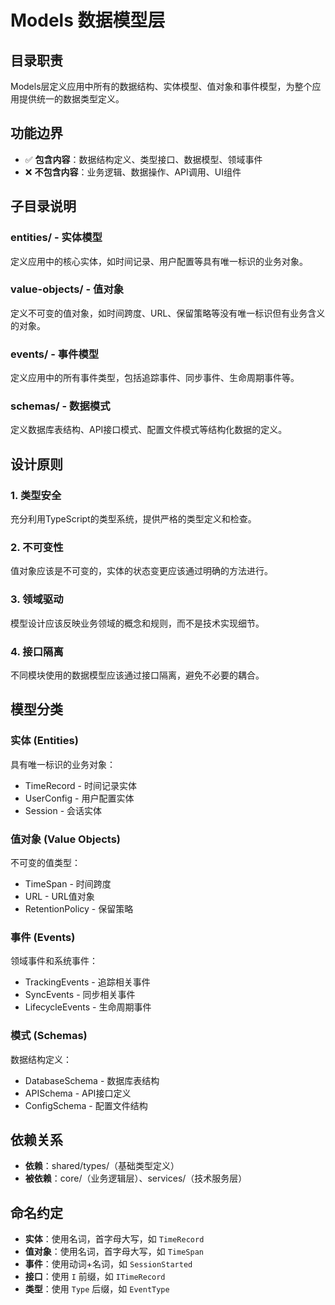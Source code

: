 # Models 数据模型层

## 目录职责
Models层定义应用中所有的数据结构、实体模型、值对象和事件模型，为整个应用提供统一的数据类型定义。

## 功能边界
- ✅ **包含内容**：数据结构定义、类型接口、数据模型、领域事件
- ❌ **不包含内容**：业务逻辑、数据操作、API调用、UI组件

## 子目录说明

### entities/ - 实体模型
定义应用中的核心实体，如时间记录、用户配置等具有唯一标识的业务对象。

### value-objects/ - 值对象
定义不可变的值对象，如时间跨度、URL、保留策略等没有唯一标识但有业务含义的对象。

### events/ - 事件模型
定义应用中的所有事件类型，包括追踪事件、同步事件、生命周期事件等。

### schemas/ - 数据模式
定义数据库表结构、API接口模式、配置文件模式等结构化数据的定义。

## 设计原则

### 1. 类型安全
充分利用TypeScript的类型系统，提供严格的类型定义和检查。

### 2. 不可变性
值对象应该是不可变的，实体的状态变更应该通过明确的方法进行。

### 3. 领域驱动
模型设计应该反映业务领域的概念和规则，而不是技术实现细节。

### 4. 接口隔离
不同模块使用的数据模型应该通过接口隔离，避免不必要的耦合。

## 模型分类

### 实体 (Entities)
具有唯一标识的业务对象：
- TimeRecord - 时间记录实体
- UserConfig - 用户配置实体
- Session - 会话实体

### 值对象 (Value Objects)
不可变的值类型：
- TimeSpan - 时间跨度
- URL - URL值对象
- RetentionPolicy - 保留策略

### 事件 (Events)
领域事件和系统事件：
- TrackingEvents - 追踪相关事件
- SyncEvents - 同步相关事件
- LifecycleEvents - 生命周期事件

### 模式 (Schemas)
数据结构定义：
- DatabaseSchema - 数据库表结构
- APISchema - API接口定义
- ConfigSchema - 配置文件结构

## 依赖关系
- **依赖**：shared/types/（基础类型定义）
- **被依赖**：core/（业务逻辑层）、services/（技术服务层）

## 命名约定
- **实体**：使用名词，首字母大写，如 `TimeRecord`
- **值对象**：使用名词，首字母大写，如 `TimeSpan`
- **事件**：使用动词+名词，如 `SessionStarted`
- **接口**：使用 `I` 前缀，如 `ITimeRecord`
- **类型**：使用 `Type` 后缀，如 `EventType`
